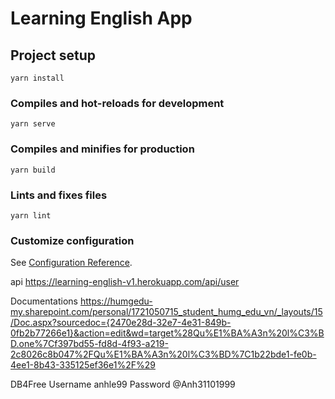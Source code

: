 # Learning English App

## Project setup
```
yarn install
```

### Compiles and hot-reloads for development
```
yarn serve
```

### Compiles and minifies for production
```
yarn build
```

### Lints and fixes files
```
yarn lint
```

### Customize configuration
See [Configuration Reference](https://cli.vuejs.org/config/).

api https://learning-english-v1.herokuapp.com/api/user

Documentations https://humgedu-my.sharepoint.com/personal/1721050715_student_humg_edu_vn/_layouts/15/Doc.aspx?sourcedoc={2470e28d-32e7-4e31-849b-0fb2b77266e1}&action=edit&wd=target%28Qu%E1%BA%A3n%20l%C3%BD.one%7Cf397bd55-fd8d-4f93-a219-2c8026c8b047%2FQu%E1%BA%A3n%20l%C3%BD%7C1b22bde1-fe0b-4ee1-8b43-335125ef36e1%2F%29

DB4Free
Username anhle99
Password @Anh31101999